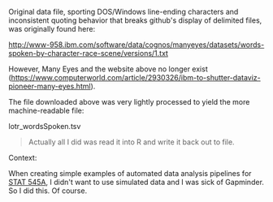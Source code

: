 Original data file, sporting DOS/Windows line-ending characters and inconsistent quoting behavior that breaks github's display of delimited files, was originally found here:

<http://www-958.ibm.com/software/data/cognos/manyeyes/datasets/words-spoken-by-character-race-scene/versions/1.txt>

However, Many Eyes and the website above no longer exist (<https://www.computerworld.com/article/2930326/ibm-to-shutter-dataviz-pioneer-many-eyes.html>).

The file downloaded above was very lightly processed to yield the more machine-readable file:

lotr_wordsSpoken.tsv

> Actually all I did was read it into R and write it back out to file.

Context:

When creating simple examples of automated data analysis pipelines for [STAT 545A](https://github.com/jennybc/STAT545A), I didn't want to use simulated data and I was sick of Gapminder. So I did this. Of course.

